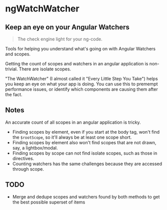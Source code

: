 # ngWatchWatcher

## Keep an eye on your Angular Watchers

> The check engine light for your ng-code.

Tools for helping you understand what's going on with Angular Watchers and scopes.

Getting the count of scopes and watchers in an angular application is non-trivial. There are isolate scopes.

"The WatchWatcher" (I almost called it "Every Little Step You Take") helps you keep an eye on what your app is doing.
You can use this to premempt performance issues, or identify which components are causing them after the fact.

## Notes

An accurate count of all scopes in an angular application is tricky.

* Finding scopes by element, even if you start at the body tag, won't find the `$rootScope`, so it'll always be at least one scope short.
* Finding scopes by element also won't find scopes that are not drawn, say, a lightbox/modal.
* Finding scopes by scope can not find isolate scopes, such as those in directives.
* Counting watchers has the same challenges because they are accessed through scope.

## TODO

* Merge and dedupe scopes and watchers found by both methods to get the best possible superset of items
